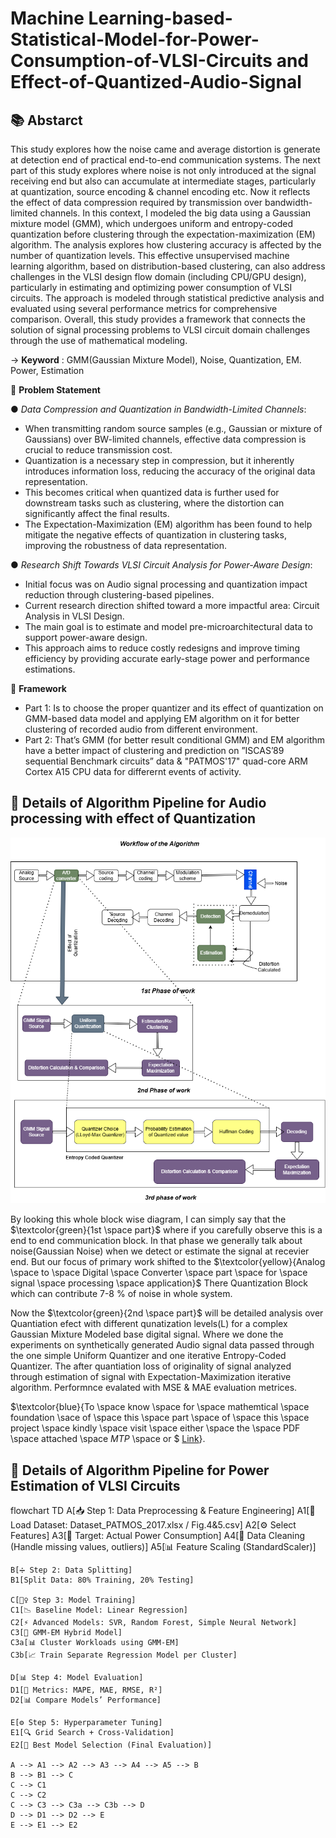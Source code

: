 # Machine Learning-based-Statistical-Model-for-Power-Consumption-of-VLSI-Circuits and Effect-of-Quantized-Audio-Signal

## 📚 **Abstarct**

This study explores how the noise came and average distortion is generate at detection end of practical end-to-end communication systems. The next part of this study explores where noise is not only introduced at the signal receiving end but also can accumulate at intermediate stages, particularly at quantization, source encoding \& channel encoding etc. Now it reflects the effect of data compression required by transmission over bandwidth-limited channels. In this context, I modeled the big data using a Gaussian mixture model (GMM), which undergoes uniform and entropy-coded quantization before clustering through the expectation-maximization (EM) algorithm. The analysis explores how clustering accuracy is affected by the number of quantization levels. This effective unsupervised machine learning algorithm, based on distribution-based clustering, can also address challenges in the VLSI design flow domain (including CPU/GPU design), particularly in estimating and optimizing power consumption of VLSI circuits. The approach is modeled through statistical predictive analysis and evaluated using several performance metrics for comprehensive comparison. Overall, this study provides a framework that connects the solution of signal processing problems to VLSI circuit domain challenges through the use of mathematical modeling.

→  **Keyword** : GMM(Gaussian Mixture Model), Noise, Quantization, EM. Power, Estimation

🎯 **Problem Statement**

● *Data Compression and Quantization in Bandwidth-Limited Channels*:
- When transmitting random source samples (e.g., Gaussian or mixture of Gaussians) over BW-limited channels, effective data compression is crucial to reduce transmission cost.
- Quantization is a necessary step in compression, but it inherently introduces information loss, reducing the accuracy of the original data representation.
- This becomes critical when quantized data is further used for downstream tasks such as clustering, where the distortion can significantly affect the final results.
- The Expectation-Maximization (EM) algorithm has been found to help mitigate the negative effects of quantization in clustering tasks, improving the robustness of data representation.

● *Research Shift Towards VLSI Circuit Analysis for Power-Aware Design*:
- Initial focus was on Audio signal processing and quantization impact reduction through clustering-based pipelines.
- Current research direction shifted toward a more impactful area: Circuit Analysis in VLSI Design.
- The main goal is to estimate and model pre-microarchitectural data to support power-aware design.
- This approach aims to reduce costly redesigns and improve timing efficiency by providing accurate early-stage power and performance estimations.

🚀 **Framework**
- Part 1: Is to choose the proper quantizer and its effect of quantization on GMM-based data model and applying EM algorithm on it for better clustering of recorded audio from different environment.
- Part 2: That’s GMM (for better result conditional GMM) and EM algorithm have a better impact of clustering and prediction on ”ISCAS’89 sequential Benchmark circuits”
data & "PATMOS'17"  quad-core ARM Cortex A15 CPU data for differernt events of activity.

## 📝 **Details of Algorithm Pipeline for Audio processing with effect of Quantization**

![Workflow thinking process step by step](Results%20A-to-D/workflow.png)

By looking this whole block wise diagram, I can simply say that the $\textcolor{green}{1st \space part}$ where if you carefully observe this is a end to end communication block. In that phase we generally talk about noise(Gaussian Noise) when we detect or estimate the signal at recevier end. But our focus of primary work shifted to the $\textcolor{yellow}{Analog \space to \space Digital \space Converter \space part \space for \space signal \space processing \space application}$ There Quantization Block which can contribute 7-8 % of noise in whole system. 

Now the $\textcolor{green}{2nd \space part}$ will be detailed analysis over Quantiation efect with different qunatization levels(L) for a complex Gaussian Mixture Modeled base digital signal. Where we done the experiments on synthetically generated Audio signal data passed through the one simple Uniform Quantizer and one iterative Entropy-Coded Quantizer. The after quantiation loss of originality of signal analyzed through estimation of signal with Expectation-Maximization iterative algorithm. Performnce evalated with MSE & MAE evaluation metrices.

$\textcolor{blue}{To \space know \space for \space mathemtical \space foundation \sace of \space this \space part \space of \space this \space project \space kindly \space visit \space either \space the \space PDF \space attached \space *MTP* \space or $ [Link](https://www.google.com)}.

## 📝 **Details of Algorithm Pipeline for Power Estimation of VLSI Circuits**
flowchart TD
    A[📥 Step 1: Data Preprocessing & Feature Engineering]
    A1[📂 Load Dataset: Dataset_PATMOS_2017.xlsx / Fig.4&5.csv]
    A2[⚙️ Select Features]
    A3[🎯 Target: Actual Power Consumption]
    A4[🧹 Data Cleaning (Handle missing values, outliers)]
    A5[📊 Feature Scaling (StandardScaler)]

    B[➗ Step 2: Data Splitting]
    B1[Split Data: 80% Training, 20% Testing]

    C[🏋️‍♀️ Step 3: Model Training]
    C1[📉 Baseline Model: Linear Regression]
    C2[⚡ Advanced Models: SVR, Random Forest, Simple Neural Network]
    C3[🔀 GMM-EM Hybrid Model]
    C3a[📊 Cluster Workloads using GMM-EM]
    C3b[📈 Train Separate Regression Model per Cluster]

    D[📊 Step 4: Model Evaluation]
    D1[📏 Metrics: MAPE, MAE, RMSE, R²]
    D2[📊 Compare Models’ Performance]

    E[⚙️ Step 5: Hyperparameter Tuning]
    E1[🔍 Grid Search + Cross-Validation]
    E2[🎯 Best Model Selection (Final Evaluation)]

    A --> A1 --> A2 --> A3 --> A4 --> A5 --> B
    B --> B1 --> C
    C --> C1
    C --> C2
    C --> C3 --> C3a --> C3b --> D
    D --> D1 --> D2 --> E
    E --> E1 --> E2
